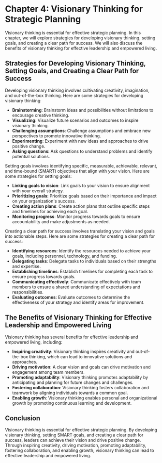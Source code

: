 Chapter 4: Visionary Thinking for Strategic Planning
====================================================

Visionary thinking is essential for effective strategic planning. In this chapter, we will explore strategies for developing visionary thinking, setting goals, and creating a clear path for success. We will also discuss the benefits of visionary thinking for effective leadership and empowered living.

Strategies for Developing Visionary Thinking, Setting Goals, and Creating a Clear Path for Success
--------------------------------------------------------------------------------------------------

Developing visionary thinking involves cultivating creativity, imagination, and out-of-the-box thinking. Here are some strategies for developing visionary thinking:

* **Brainstorming**: Brainstorm ideas and possibilities without limitations to encourage creative thinking.
* **Visualizing**: Visualize future scenarios and outcomes to inspire visionary thinking.
* **Challenging assumptions**: Challenge assumptions and embrace new perspectives to promote innovative thinking.
* **Experimenting**: Experiment with new ideas and approaches to drive positive change.
* **Asking questions**: Ask questions to understand problems and identify potential solutions.

Setting goals involves identifying specific, measurable, achievable, relevant, and time-bound (SMART) objectives that align with your vision. Here are some strategies for setting goals:

* **Linking goals to vision**: Link goals to your vision to ensure alignment with your overall strategy.
* **Prioritizing goals**: Prioritize goals based on their importance and impact on your organization's success.
* **Creating action plans**: Create action plans that outline specific steps and timelines for achieving each goal.
* **Monitoring progress**: Monitor progress towards goals to ensure accountability and make adjustments as needed.

Creating a clear path for success involves translating your vision and goals into actionable steps. Here are some strategies for creating a clear path for success:

* **Identifying resources**: Identify the resources needed to achieve your goals, including personnel, technology, and funding.
* **Delegating tasks**: Delegate tasks to individuals based on their strengths and expertise.
* **Establishing timelines**: Establish timelines for completing each task to ensure progress towards goals.
* **Communicating effectively**: Communicate effectively with team members to ensure a shared understanding of expectations and responsibilities.
* **Evaluating outcomes**: Evaluate outcomes to determine the effectiveness of your strategy and identify areas for improvement.

The Benefits of Visionary Thinking for Effective Leadership and Empowered Living
--------------------------------------------------------------------------------

Visionary thinking has several benefits for effective leadership and empowered living, including:

* **Inspiring creativity**: Visionary thinking inspires creativity and out-of-the-box thinking, which can lead to innovative solutions and approaches.
* **Driving motivation**: A clear vision and goals can drive motivation and engagement among team members.
* **Promoting adaptability**: Visionary thinking promotes adaptability by anticipating and planning for future changes and challenges.
* **Fostering collaboration**: Visionary thinking fosters collaboration and teamwork by aligning individuals towards a common goal.
* **Enabling growth**: Visionary thinking enables personal and organizational growth by promoting continuous learning and development.

Conclusion
----------

Visionary thinking is essential for effective strategic planning. By developing visionary thinking, setting SMART goals, and creating a clear path for success, leaders can achieve their vision and drive positive change. Through inspiring creativity, driving motivation, promoting adaptability, fostering collaboration, and enabling growth, visionary thinking can lead to effective leadership and empowered living.
